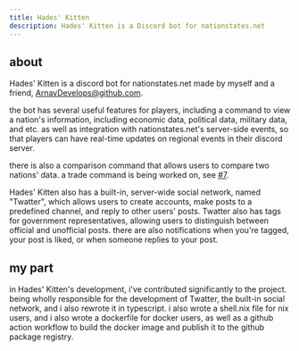 ```yaml
---
title: Hades' Kitten
description: Hades' Kitten is a Discord bot for nationstates.net
---
```


## about

Hades' Kitten is a discord bot for nationstates.net made by myself and a
friend,
[ArnavDevelops@github.com](https://github.com/ArnavDevelops).

the bot has several useful features for players, including a command to view a
nation's information, including economic data, political data, military data,
and etc. as well as integration with nationstates.net's server-side events, so
that players can have real-time updates on regional events in their discord
server.

there is also a comparison command that allows users to compare two nations'
data. a trade command is being worked on, see
[#7](https://github.com/Hades-Kitten/Hades-Kitten/issues/7).

Hades' Kitten also has a built-in, server-wide social network, named "Twatter",
which allows users to create accounts, make posts to a predefined channel, and
reply to other users' posts. Twatter also has tags for government
representatives, allowing users to distinguish between official and unofficial
posts. there are also notifications when you're tagged, your post is liked, or
when someone replies to your post.

## my part

in Hades' Kitten's development, i've contributed significantly to the project.
being wholly responsible for the development of Twatter, the built-in social
network, and i also rewrote it in typescript. i also wrote a shell.nix file for
nix users, and i also wrote a dockerfile for docker users, as well as a github
action workflow to build the docker image and publish it to the github package
registry.
